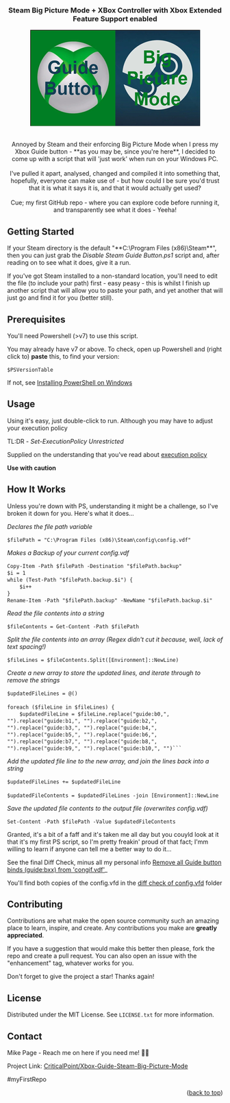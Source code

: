 <!-- Improved compatibility of back to top link: See: https://github.com/othneildrew/Best-README-Template/pull/73 -->
<a name="readme-top"></a>
<!--
*** Thanks for checking out the Best-README-Template. If you have a suggestion
*** that would make this better, please fork the repo and create a pull request
*** or simply open an issue with the tag "enhancement".
*** Don't forget to give the project a star!
*** Thanks again! Now go create something AMAZING! :D
-->

<!-- PROJECT SHIELDS -->
<!--
*** I'm using markdown "reference style" links for readability.
*** Reference links are enclosed in brackets [ ] instead of parentheses ( ).
*** See the bottom of this document for the declaration of the reference variables
*** for contributors-url, forks-url, etc. This is an optional, concise syntax you may use.
*** https://www.markdownguide.org/basic-syntax/#reference-style-links

[![Contributors][contributors-shield]][contributors-url]
[![Forks][forks-shield]][forks-url]
[![Stargazers][stars-shield]][stars-url]
[![Issues][issues-shield]][issues-url]
[![MIT License][license-shield]][license-url]
-->
<!-- PROJECT LOGO -->

<div align="center">
  <h3 align="center">Steam Big Picture Mode + XBox Controller with Xbox Extended Feature Support enabled</h3>
  <a href="[https://github.com/CriticalPoint/Xbox-Guide-Steam-Big-Picture-Mode](https://github.com/CriticalPoint/Xbox-Guide-Steam-Big-Picture-Mode?readme=1#readme-top)">
    <img src="images/Xbox_Steam_Logo-small.png" alt="The Xbox and Steam Logos together with the wording 'Steam' and 'Big Picture Mode'" width="397" height="224">
  </a>
  <br>
  <br>
  <p align="center">
    Annoyed by Steam and their enforcing Big Picture Mode when I press my Xbox Guide button - **as you may be, since you're here**, I decided to come up with a script that will 'just work' when run on your Windows PC.
    <br>
    <br>
    I've pulled it apart, analysed, changed and compiled it into something that, hopefully, everyone can make use of - but how could I be sure you'd trust that it is what it says it is, and that it would actually get used?
    <br>
    <br>
    Cue; my first GitHub repo - where you can explore code before running it, and transparently see what it does - Yeeha!
  </p>
</div>


<!-- GETTING STARTED -->
## Getting Started

If your Steam directory is the default "**C:\Program Files (x86)\Steam\**", then you can just grab the *Disable Steam Guide Button.ps1* script and, after reading on to see what it does, give it a run.

If you've got Steam installed to a non-standard location, you'll need to edit the file (to include your path) first - easy peasy - this is whilst I finish up another script that will allow you to paste your path, and yet another that will just go and find it for you (better still).


<!-- PREREQUISITES -->
## Prerequisites

You'll need Powershell (>v7) to use this script.

You may already have v7 or above. To check, open up Powershell and (right click to) **paste** this, to find your version:
```
$PSVersionTable

```
If not, see [Installing PowerShell on Windows](https://learn.microsoft.com/en-us/powershell/scripting/install/installing-powershell-on-windows)


<!-- USAGE -->
## Usage

Using it's easy, just double-click to run. Although you may have to adjust your execution policy

TL:DR - _Set-ExecutionPolicy Unrestricted_

Supplied on the understanding that you've read about [execution policy](https://learn.microsoft.com/en-us/powershell/module/microsoft.powershell.security/set-executionpolicy?view=powershell-7.3)

**Use with caution**


<!-- How it Works -->
## How It Works

Unless you're down with PS, understanding it might be a challenge, so I've broken it down for you. Here's what it does...

_Declares the file path variable_
```
$filePath = "C:\Program Files (x86)\Steam\config\config.vdf"
```
_Makes a Backup of your current config.vdf_
```
Copy-Item -Path $filePath -Destination "$filePath.backup"
$i = 1
while (Test-Path "$filePath.backup.$i") {
    $i++
}
Rename-Item -Path "$filePath.backup" -NewName "$filePath.backup.$i"
```
_Read the file contents into a string_
```
$fileContents = Get-Content -Path $filePath
```
_Split the file contents into an array (Regex didn't cut it because, well, lack of text spacing!)_
```
$fileLines = $fileContents.Split([Environment]::NewLine)
```
_Create a new array to store the updated lines, and iterate through to remove the strings_
```
$updatedFileLines = @()

foreach ($fileLine in $fileLines) {
    $updatedFileLine = $fileLine.replace("guide:b0,", "").replace("guide:b1,", "").replace("guide:b2,", "").replace("guide:b3,", "").replace("guide:b4,", "").replace("guide:b5,", "").replace("guide:b6,", "").replace("guide:b7,", "").replace("guide:b8,", "").replace("guide:b9,", "").replace("guide:b10,", "")```
```
_Add the updated file line to the new array, and join the lines back into a string_
```
$updatedFileLines += $updatedFileLine

$updatedFileContents = $updatedFileLines -join [Environment]::NewLine
```
_Save the updated file contents to the output file (overwrites config.vdf)_
```
Set-Content -Path $filePath -Value $updatedFileContents
```

Granted, it's a bit of a faff and it's taken me all day but you couyld look at it that it's my first PS script, so I'm pretty freakin' proud of that fact; I'mm willing to learn if anyone can tell me a better way to do it...


<!-- Proof it works -->

See the final Diff Check, minus all my personal info [Remove all Guide button binds (guide:bxx) from 'congif.vdf'](https://www.diffchecker.com/TxvnAz0R/)_

You'll find both copies of the config.vfd in the [diff check of config.vfd](https://github.com/CriticalPoint/Xbox-Guide-Steam-Big-Picture-Mode/tree/main/diff%20check%20of%20config.vfd) folder


<!-- CONTRIBUTING -->
## Contributing

Contributions are what make the open source community such an amazing place to learn, inspire, and create. Any contributions you make are **greatly appreciated**.

If you have a suggestion that would make this better then please, fork the repo and create a pull request. You can also open an issue with the "enhancement" tag, whatever works for you.

Don't forget to give the project a star! Thanks again!


<!-- LICENSE -->
## License

Distributed under the MIT License. See `LICENSE.txt` for more information.


<!-- CONTACT -->
## Contact

Mike Page - Reach me on here if you need me! 👍🏻

Project Link: [CriticalPoint/Xbox-Guide-Steam-Big-Picture-Mode](https://github.com/CriticalPoint/Xbox-Guide-Steam-Big-Picture-Mode)


#myFirstRepo

<p align="right">(<a href="#readme-top">back to top</a>)</p>